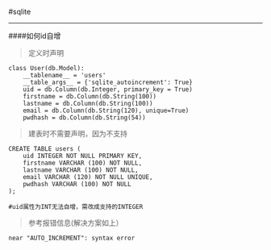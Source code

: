 #sqlite
***

####如何id自增

>定义时声明

	class User(db.Model):
		__tablename__ = 'users'
		__table_args__ = {'sqlite_autoincrement': True}
		uid = db.Column(db.Integer, primary_key = True)
		firstname = db.Column(db.String(100))
		lastname = db.Column(db.String(100))
		email = db.Column(db.String(120), unique=True)
		pwdhash = db.Column(db.String(54))


>建表时不需要声明，因为不支持

	CREATE TABLE users (
		uid INTEGER NOT NULL PRIMARY KEY,
		firstname VARCHAR (100) NOT NULL,
		lastname VARCHAR (100) NOT NULL,
		email VARCHAR (120) NOT NULL UNIQUE,
		pwdhash VARCHAR (100) NOT NULL
	);

	#uid属性为INT无法自增，需改成支持的INTEGER

>参考报错信息(解决方案如上）

	near "AUTO_INCREMENT": syntax error